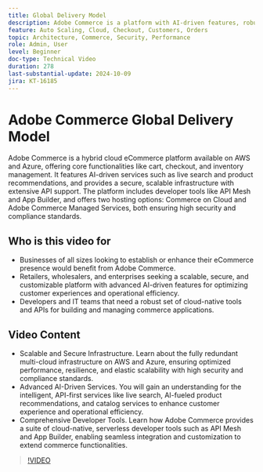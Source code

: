 ```yaml
---
title: Global Delivery Model
description: Adobe Commerce is a platform with AI-driven features, robust APIs, and top security and is available on AWS and Azure with flexible support options.
feature: Auto Scaling, Cloud, Checkout, Customers, Orders
topic: Architecture, Commerce, Security, Performance
role: Admin, User
level: Beginner
doc-type: Technical Video
duration: 278
last-substantial-update: 2024-10-09
jira: KT-16185
---
```


# Adobe Commerce Global Delivery Model

Adobe Commerce is a hybrid cloud eCommerce platform available on AWS and Azure, offering core functionalities like cart, checkout, and inventory management. It features AI-driven services such as live search and product recommendations, and provides a secure, scalable infrastructure with extensive API support. The platform includes developer tools like API Mesh and App Builder, and offers two hosting options: Commerce on Cloud and Adobe Commerce Managed Services, both ensuring high security and compliance standards.

## Who is this video for

- Businesses of all sizes looking to establish or enhance their eCommerce presence would benefit from Adobe Commerce.
- Retailers, wholesalers, and enterprises seeking a scalable, secure, and customizable platform with advanced AI-driven features for optimizing customer experiences and operational efficiency.
- Developers and IT teams that need a robust set of cloud-native tools and APIs for building and managing commerce applications.

## Video Content
 
- Scalable and Secure Infrastructure.  Learn about the fully redundant multi-cloud infrastructure on AWS and Azure, ensuring optimized performance, resilience, and elastic scalability with high security and compliance standards.
- Advanced AI-Driven Services. You will gain an understanding for the intelligent, API-first services like live search, AI-fueled product recommendations, and catalog services to enhance customer experience and operational efficiency. ​
- Comprehensive Developer Tools. Learn how Adobe Commerce provides a suite of cloud-native, serverless developer tools such as API Mesh and App Builder, enabling seamless integration and customization to extend commerce functionalities. ​

>[!VIDEO](https://video.tv.adobe.com/v/3433435?learn=on)
